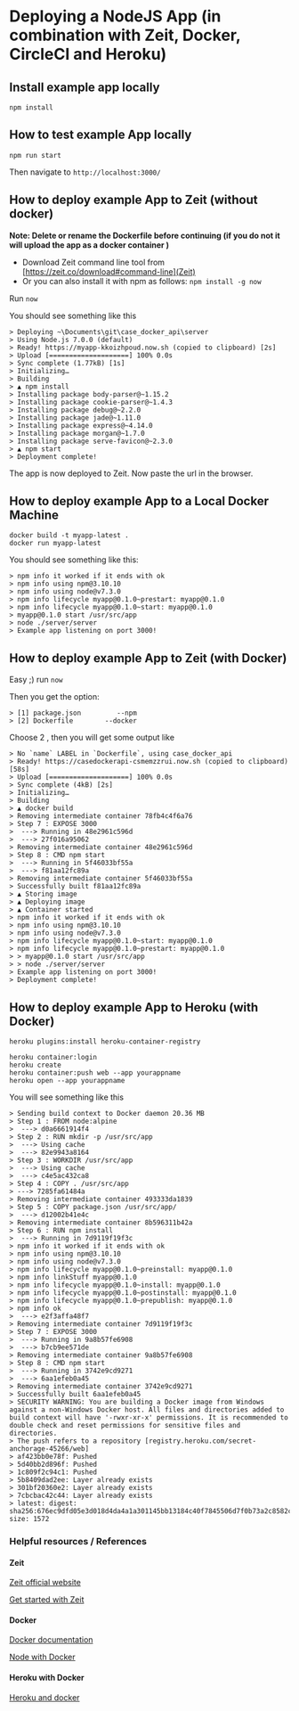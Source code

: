 # Deploying a NodeJS App (in combination with Zeit, Docker, CircleCI and Heroku)

## Install example app locally

```NodeJS
npm install
```

## How to test example App locally

```NodeJS
npm run start
```

Then navigate to `http://localhost:3000/`

## How to deploy example App to Zeit (without docker)

**Note: Delete or rename the Dockerfile before continuing 
(if you do not it will upload the app as a docker container )**

* Download Zeit command line tool from  [https://zeit.co/download#command-line](Zeit)
* Or you can also install it with npm as follows: `npm install -g now`

Run `now`

You should see something like this

```
> Deploying ~\Documents\git\case_docker_api\server
> Using Node.js 7.0.0 (default)
> Ready! https://myapp-kkoizhpoud.now.sh (copied to clipboard) [2s]
> Upload [====================] 100% 0.0s
> Sync complete (1.77kB) [1s]
> Initializing…
> Building
> ▲ npm install
> Installing package body-parser@~1.15.2
> Installing package cookie-parser@~1.4.3
> Installing package debug@~2.2.0
> Installing package jade@~1.11.0
> Installing package express@~4.14.0
> Installing package morgan@~1.7.0
> Installing package serve-favicon@~2.3.0
> ▲ npm start
> Deployment complete!
```
The app is now deployed to Zeit. Now paste the url in the browser.

## How to deploy example App to a Local Docker Machine

```Docker
docker build -t myapp-latest .
docker run myapp-latest
```

You should see something like this:

```
> npm info it worked if it ends with ok
> npm info using npm@3.10.10
> npm info using node@v7.3.0
> npm info lifecycle myapp@0.1.0~prestart: myapp@0.1.0
> npm info lifecycle myapp@0.1.0~start: myapp@0.1.0
> myapp@0.1.0 start /usr/src/app
> node ./server/server
> Example app listening on port 3000!
```
## How to deploy example App to Zeit (with Docker)

Easy ;) run `now`

Then you get the option:

```
> [1] package.json         --npm
> [2] Dockerfile        --docker
```

Choose 2 , then you will get some output like

```
> No `name` LABEL in `Dockerfile`, using case_docker_api
> Ready! https://casedockerapi-csmemzzrui.now.sh (copied to clipboard) [58s]
> Upload [====================] 100% 0.0s
> Sync complete (4kB) [2s]
> Initializing…
> Building
> ▲ docker build
> Removing intermediate container 78fb4c4f6a76
> Step 7 : EXPOSE 3000
>  ---> Running in 48e2961c596d
>  ---> 27f016a95062
> Removing intermediate container 48e2961c596d
> Step 8 : CMD npm start
>  ---> Running in 5f46033bf55a
>  ---> f81aa12fc89a
> Removing intermediate container 5f46033bf55a
> Successfully built f81aa12fc89a
> ▲ Storing image
> ▲ Deploying image
> ▲ Container started
> npm info it worked if it ends with ok
> npm info using npm@3.10.10
> npm info using node@v7.3.0
> npm info lifecycle myapp@0.1.0~start: myapp@0.1.0
> npm info lifecycle myapp@0.1.0~prestart: myapp@0.1.0
> > myapp@0.1.0 start /usr/src/app
> > node ./server/server
> Example app listening on port 3000!
> Deployment complete!                                                               
```

## How to deploy example App to Heroku (with Docker)

```Heroku
heroku plugins:install heroku-container-registry
```

```Heroku
heroku container:login
heroku create
heroku container:push web --app yourappname
heroku open --app yourappname
```

You will see something like this

```
> Sending build context to Docker daemon 20.36 MB
> Step 1 : FROM node:alpine
>  ---> d0a6661914f4
> Step 2 : RUN mkdir -p /usr/src/app
>  ---> Using cache
>  ---> 82e9943a8164
> Step 3 : WORKDIR /usr/src/app
>  ---> Using cache
>  ---> c4e5ac432ca8
> Step 4 : COPY . /usr/src/app
> ---> 7285fa61484a
> Removing intermediate container 493333da1839
> Step 5 : COPY package.json /usr/src/app/
>  ---> d12002b41e4c
> Removing intermediate container 8b596311b42a
> Step 6 : RUN npm install
>  ---> Running in 7d9119f19f3c
> npm info it worked if it ends with ok
> npm info using npm@3.10.10
> npm info using node@v7.3.0
> npm info lifecycle myapp@0.1.0~preinstall: myapp@0.1.0
> npm info linkStuff myapp@0.1.0
> npm info lifecycle myapp@0.1.0~install: myapp@0.1.0
> npm info lifecycle myapp@0.1.0~postinstall: myapp@0.1.0
> npm info lifecycle myapp@0.1.0~prepublish: myapp@0.1.0
> npm info ok
>  ---> e2f3affa48f7
> Removing intermediate container 7d9119f19f3c
> Step 7 : EXPOSE 3000
>  ---> Running in 9a8b57fe6908
>  ---> b7cb9ee571de
> Removing intermediate container 9a8b57fe6908
> Step 8 : CMD npm start
>  ---> Running in 3742e9cd9271
>  ---> 6aa1efeb0a45
> Removing intermediate container 3742e9cd9271
> Successfully built 6aa1efeb0a45
> SECURITY WARNING: You are building a Docker image from Windows against a non-Windows Docker host. All files and directories added to build context will have '-rwxr-xr-x' permissions. It is recommended to double check and reset permissions for sensitive files and directories.
> The push refers to a repository [registry.heroku.com/secret-anchorage-45266/web]
> af423bb0e78f: Pushed
> 5d40bb2d896f: Pushed
> 1c809f2c94c1: Pushed
> 5b8409dad2ee: Layer already exists
> 301bf20360e2: Layer already exists
> 7cbcbac42c44: Layer already exists
> latest: digest: sha256:676ec9dfd05e3d018d4da4a1a301145bb13184c40f7845506d7f0b73a2c8582c size: 1572
```

### Helpful resources / References

#### Zeit

[Zeit official website](https://zeit.co/now#whats-now)

[Get started with Zeit](https://zeit.co/now#get-started)


#### Docker

[Docker documentation](https://docs.docker.com/)

[Node with Docker](https://webapplog.com/node-docker)

#### Heroku with Docker

[Heroku and docker](https://devcenter.heroku.com/articles/container-registry-and-runtime)
 